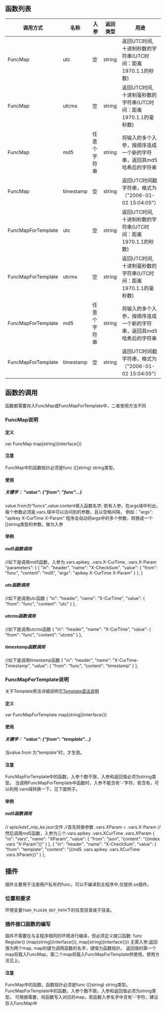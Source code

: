 ## 函数列表
| 调用方式     | 名称           | 入参  | 返回类型 | 用途     |
| -------------  | ----- | --------  | -------- | -------- |
| FuncMap | utc | 空 | string | 返回UTC时间,十进制秒数的字符串(UTC时间：距离1970.1.1的秒数)|
| FuncMap | utcms | 空 | string | 返回UTC时间,十进制毫秒数的字符串(UTC时间：距离1970.1.1的毫秒数) |
| FuncMap | md5 | 任意个字符串 | string | 将输入的多个入参，按顺序连成一个新的字符串，返回其md5哈希后的字符串|
| FuncMap | timestamp | 空 | string | 返回UTC时间戳字符串，格式为（"2006-01-02 15:04:05"） |
| FuncMapForTemplate | utc | 空 | string | 返回UTC时间,十进制秒数的字符串(UTC时间：距离1970.1.1的秒数)|
| FuncMapForTemplate | utcms | 空 | string | 返回UTC时间,十进制毫秒数的字符串(UTC时间：距离1970.1.1的毫秒数) |
| FuncMapForTemplate | md5 | 任意个字符串 | string | 将输入的多个入参，按顺序连成一个新的字符串，返回其md5哈希后的字符串|
| FuncMapForTemplate | timestamp | 空 | string | 返回UTC时间戳字符串，格式为（"2006-01-02 15:04:05"） |

## 函数的调用
函数都需要存入FuncMap或FuncMapForTemplate中，二者使用方法不同
### FuncMap说明
#### 定义
var FuncMap map\[string](interface{})
#### 注意
FuncMap中的函数指针必须是func ([]string) string类型。
#### 使用
##### 关键字：  "value": \{"from": "func"...}
value.from为"funcs",value.content填入函数名字;
若有入参，在args域中列出，每个参数必须是.vars.域中可以访问到的参数，且以空格间隔， 例如："args": "apikey X-CurTime X-Param"
程序会自动将args中的多个参数，转换成一个[]string类型的参数，做为入参
#### 举例
##### md5函数调用
//如下是调用md5函数，入参为.vars.apikey, .vars.X-CurTime, .vars.X-Param
  "parameters": [
    {
      "in": "header",
      "name": "X-CheckSum",
      "value": {
        "from": "func",
        "content": "md5",
        "args": "apikey X-CurTime X-Param"
      }
    },
]

##### utc函数调用
//如下是调用utc函数
    {
      "in": "header",
      "name": "X-CurTime",
      "value": {
        "from": "func",
        "content": "utc"
      }
    },

##### utcms函数调用

//如下是调用utcms函数
    {
      "in": "header",
      "name": "X-CurTime",
      "value": {
        "from": "func",
        "content": "utcms"
      }
    },

##### timestamp函数调用

//如下是调用timestamp函数
    {
      "in": "header",
      "name": "X-CurTime-Timestamp",
      "value": {
        "from": "func",
        "content": "timestamp"
      }
    },

### FuncMapForTemplate说明
关于Template用法详细说明见[Template语法说明](https://github.com/jasony62/tms-go-apihub/blob/main/doc/cn/template.md)
#### 定义
var FuncMapForTemplate map\[string](interface{})
#### 使用
##### 关键字： "value": \{"from": "template"...}
当value.from 为"template"时，才生效。
#### 注意
FuncMapForTemplate中的函数，入参个数不限，入参和返回值必须为string类型。
当调用FuncMapForTemplate中函数时，入参不能含有'-'字符，若含有，可以利用.vars域转换一下，见下面例子。

#### 举例
##### md5函数调用
// apis/kdxf_mlp_ke.json文件
//首先转换参数 .vars.XParam = .vars.X-Param
//然后调用md5函数，入参为三个.vars.apikey .vars.XCurTime .vars.XParam
    {
      "in": "vars",
      "name": "XParam",
      "value": {
        "from": "json",
        "content": "{{index .vars \"X-Param\"}}"
      }
    },
    {
      "in": "header",
      "name": "X-CheckSum",
      "value": {
        "from": "template",
        "content": "{{md5 .vars.apikey .vars.XCurTime .vars.XParam}}"
      }
    },
## 插件
插件主要用于注册用户私有的func，可以不编译到主程序中,仅提供.so插件。
### 位置和要求
环境变量`TGAH_PLUGIN_DEF_PATH`下的任意目录或子目录。
### 插件接口函数的编写
插件不需要在与主程序相同的环境进行编译，但必须定义接口函数:
func Register() (map\[string](interface{}), map\[string](interface{}))
无需入参;返回值为两个map, map的键为调用函数的名字，键值为函数指针。
返回值的第一个map将载入FuncMap，第二个map将载入FuncMapForTemplate供使用，使用方法见上。
#### 注意
FuncMap中的函数，函数指针必须是func ([]string) string类型。
FuncMapForTemplate中的函数，入参个数不限，入参和返回值必须为string类型。
可根据需要，将函数写入对应的map。若函数入参名字中含有'-'字符，建议存入FuncMap中
